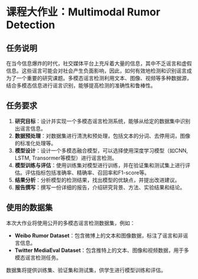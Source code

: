 # 课程大作业：Multimodal Rumor Detection

## 任务说明

在当今信息爆炸的时代，社交媒体平台上充斥着大量的信息，其中不乏谣言和虚假信息。这些谣言可能会对社会产生负面影响，因此，如何有效地检测和识别谣言成为了一个重要的研究课题。多模态谣言检测利用文本、图像、视频等多种数据源，结合多模态信息进行谣言识别，能够提高检测的准确性和鲁棒性。

## 任务要求
1. **研究目标**：设计并实现一个多模态谣言检测系统，能够从给定的数据集中识别出谣言信息。
2. **数据预处理**：对数据集进行清洗和预处理，包括文本的分词、去停用词，图像的标准化处理等。
3. **模型设计**：设计一个多模态融合模型，可以选择使用深度学习模型（如CNN, LSTM, Transormer等模型）进行谣言检测。
4. **模型训练与评估**：使用训练集对模型进行训练，并在验证集和测试集上进行评估。评估指标包括准确率、精确率、召回率和F1-score等。
6. **结果分析**：分析模型的检测结果，找出模型的优缺点，并提出改进建议。
7. **报告撰写**：撰写一份详细的报告，介绍研究背景、方法、实验结果和结论。

## 使用的数据集
本次大作业将使用公开的多模态谣言检测数据集，例如：

- **Weibo Rumor Dataset**：包含微博上的文本和图像数据，标注了谣言和非谣言信息。
- **Twitter MediaEval Dataset**：包含推特上的文本、图像和视频数据，用于多模态谣言检测任务。

数据集将提供训练集、验证集和测试集，供学生进行模型训练和评估。

